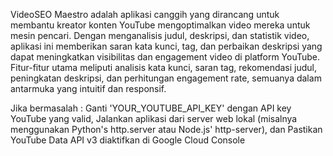 VideoSEO Maestro adalah aplikasi canggih yang dirancang untuk membantu kreator konten YouTube mengoptimalkan video mereka untuk mesin pencari. Dengan menganalisis judul, deskripsi, dan statistik video, aplikasi ini memberikan saran kata kunci, tag, dan perbaikan deskripsi yang dapat meningkatkan visibilitas dan engagement video di platform YouTube. Fitur-fitur utama meliputi analisis kata kunci, saran tag, rekomendasi judul, peningkatan deskripsi, dan perhitungan engagement rate, semuanya dalam antarmuka yang intuitif dan responsif.

Jika bermasalah :
Ganti 'YOUR_YOUTUBE_API_KEY' dengan API key YouTube yang valid, 
Jalankan aplikasi dari server web lokal (misalnya menggunakan Python's http.server atau Node.js' http-server), dan
Pastikan YouTube Data API v3 diaktifkan di Google Cloud Console
